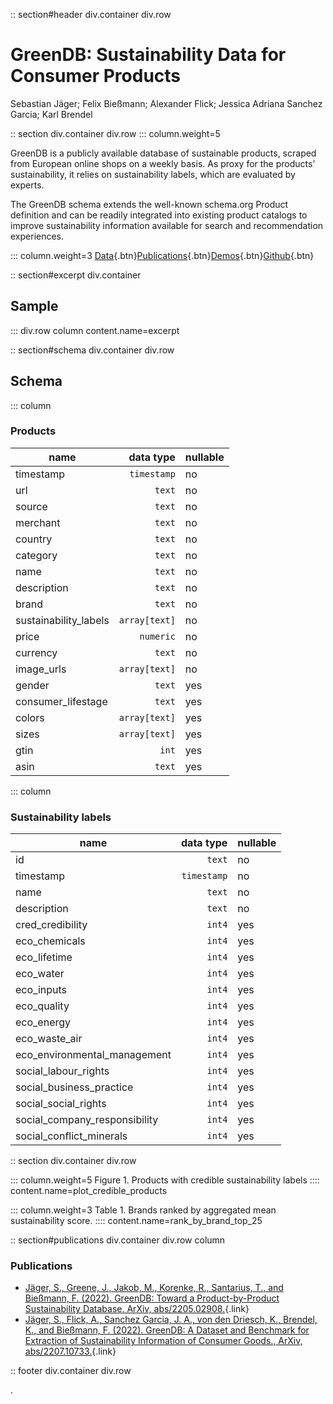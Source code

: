 
:: section#header div.container div.row

# GreenDB: Sustainability Data for Consumer Products

Sebastian Jäger; Felix Bießmann; Alexander Flick; Jessica Adriana Sanchez Garcia; Karl Brendel

:: section div.container div.row
::: column.weight=5

GreenDB is a publicly available database of sustainable products, scraped from European online shops on a weekly basis. As proxy for the products’ sustainability, it relies on sustainability labels, which are evaluated by experts.

The GreenDB schema extends the well-known schema.org Product definition and can be readily integrated into existing product catalogs to improve sustainability information available for search and recommendation experiences.

::: column.weight=3
[Data](https://zenodo.org/record/6576662){.btn}[Publications](#publications){.btn}[Demos](/demo){.btn}[Github](https://github.com/calgo-lab/green-db/){.btn}

:: section#excerpt div.container
## Sample
::: div.row column content.name=excerpt

:: section#schema div.container div.row

## Schema

::: column

### Products

| **name** | **data type** | **nullable** |
| - | -: | -
| timestamp | `timestamp` | no
| url | `text` | no
| source | `text` | no
| merchant | `text` | no
| country | `text` | no
| category | `text` | no
| name | `text` | no
| description | `text` | no
| brand | `text` | no
| sustainability_labels | `array[text]` | no
| price | `numeric` | no
| currency | `text` | no
| image_urls | `array[text]` | no
| gender | `text` | yes
| consumer_lifestage | `text` | yes
| colors | `array[text]` | yes
| sizes | `array[text]` | yes
| gtin | `int` | yes
| asin | `text` | yes


::: column

### Sustainability labels

| **name** | **data type** | **nullable**
| - | -: | -
| id | `text` | no
| timestamp | `timestamp` | no
| name | `text` | no
| description | `text` | no
| cred_credibility | `int4` | yes
| eco_chemicals | `int4` | yes
| eco_lifetime | `int4` | yes
| eco_water | `int4` | yes
| eco_inputs | `int4` | yes
| eco_quality | `int4` | yes
| eco_energy | `int4` | yes
| eco_waste_air | `int4` | yes
| eco_environmental_management | `int4` | yes
| social_labour_rights | `int4` | yes
| social_business_practice | `int4` | yes
| social_social_rights | `int4` | yes
| social_company_responsibility | `int4` | yes
| social_conflict_minerals | `int4` | yes

:: section div.container div.row

::: column.weight=5
Figure 1. Products with credible sustainability labels
:::: content.name=plot_credible_products

::: column.weight=3
Table 1. Brands ranked by aggregated mean sustainability score.
:::: content.name=rank_by_brand_top_25

:: section#publications div.container div.row column

### Publications

* [Jäger, S., Greene, J., Jakob, M., Korenke, R., Santarius, T., and Bießmann, F. (2022). GreenDB: Toward a Product-by-Product Sustainability Database. ArXiv, abs/2205.02908.](https://arxiv.org/abs/2205.02908){.link}
* [Jäger, S., Flick, A., Sanchez Garcia, J. A., von den Driesch, K., Brendel, K., and Bießmann, F. (2022). GreenDB: A Dataset and Benchmark for Extraction of Sustainability Information of Consumer Goods., ArXiv, abs/2207.10733.](https://arxiv.org/abs/2207.10733){.link}

:: footer div.container div.row

.

